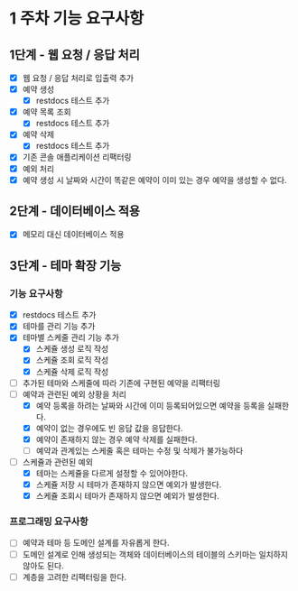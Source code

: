 # 1 주차 기능 요구사항

## 1단계 - 웹 요청 / 응답 처리

- [x] 웹 요청 / 응답 처리로 입출력 추가
- [x] 예약 생성
    - [x] restdocs 테스트 추가
- [x] 예약 목록 조회
    - [x] restdocs 테스트 추가
- [x] 예약 삭제
    - [x] restdocs 테스트 추가
- [x] 기존 콘솔 애플리케이션 리팩터링
- [x] 예외 처리
- [x] 예약 생성 시 날짜와 시간이 똑같은 예약이 이미 있는 경우 예약을 생성할 수 없다.

## 2단계 - 데이터베이스 적용

- [x] 메모리 대신 데이터베이스 적용

## 3단계 - 테마 확장 기능

### 기능 요구사항

- [x] restdocs 테스트 추가
- [x] 테마를 관리 기능 추가
- [x] 테마별 스케줄 관리 기능 추가
    - [x] 스케쥴 생성 로직 작성
    - [x] 스케쥴 조회 로직 작성
    - [x] 스케쥴 삭제 로직 작성
- [ ] 추가된 테마와 스케줄에 따라 기존에 구현된 예약을 리팩터링
- [ ] 예약과 관련된 예외 상황을 처리
    - [x] 예약 등록을 하려는 날짜와 시간에 이미 등록되어있으면 예약을 등록을 실패한다.
    - [x] 예약이 없는 경우에도 빈 응답 값을 응답한다.
    - [x] 예약이 존재하지 않는 경우 예약 삭제를 실패한다.
    - [ ] 예약과 관계있는 스케줄 혹은 테마는 수정 및 삭제가 불가능하다

- [ ] 스케쥴과 관련된 예외
    - [x] 테마는 스케쥴을 다르게 설정할 수 있어야한다.
    - [x] 스케쥴 저장 시 테마가 존재하지 않으면 예외가 발생한다.
    - [x] 스케쥴 조회시 테마가 존재하지 않으면 예외가 발생한다.

### 프로그래밍 요구사항

- [ ] 예약과 테마 등 도메인 설계를 자유롭게 한다.
- [ ] 도메인 설계로 인해 생성되는 객체와 데이터베이스의 테이블의 스키마는 일치하지 않아도 된다.
- [ ] 계층을 고려한 리팩터링을 한다.
